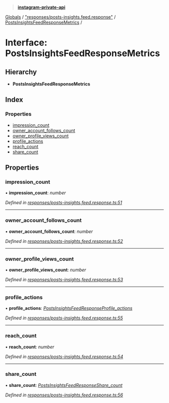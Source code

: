 > **[instagram-private-api](../README.md)**

[Globals](../README.md) / ["responses/posts-insights.feed.response"](../modules/_responses_posts_insights_feed_response_.md) / [PostsInsightsFeedResponseMetrics](_responses_posts_insights_feed_response_.postsinsightsfeedresponsemetrics.md) /

# Interface: PostsInsightsFeedResponseMetrics

## Hierarchy

* **PostsInsightsFeedResponseMetrics**

## Index

### Properties

* [impression_count](_responses_posts_insights_feed_response_.postsinsightsfeedresponsemetrics.md#impression_count)
* [owner_account_follows_count](_responses_posts_insights_feed_response_.postsinsightsfeedresponsemetrics.md#owner_account_follows_count)
* [owner_profile_views_count](_responses_posts_insights_feed_response_.postsinsightsfeedresponsemetrics.md#owner_profile_views_count)
* [profile_actions](_responses_posts_insights_feed_response_.postsinsightsfeedresponsemetrics.md#profile_actions)
* [reach_count](_responses_posts_insights_feed_response_.postsinsightsfeedresponsemetrics.md#reach_count)
* [share_count](_responses_posts_insights_feed_response_.postsinsightsfeedresponsemetrics.md#share_count)

## Properties

###  impression_count

• **impression_count**: *number*

*Defined in [responses/posts-insights.feed.response.ts:51](https://github.com/dilame/instagram-private-api/blob/e9c516c/src/responses/posts-insights.feed.response.ts#L51)*

___

###  owner_account_follows_count

• **owner_account_follows_count**: *number*

*Defined in [responses/posts-insights.feed.response.ts:52](https://github.com/dilame/instagram-private-api/blob/e9c516c/src/responses/posts-insights.feed.response.ts#L52)*

___

###  owner_profile_views_count

• **owner_profile_views_count**: *number*

*Defined in [responses/posts-insights.feed.response.ts:53](https://github.com/dilame/instagram-private-api/blob/e9c516c/src/responses/posts-insights.feed.response.ts#L53)*

___

###  profile_actions

• **profile_actions**: *[PostsInsightsFeedResponseProfile_actions](_responses_posts_insights_feed_response_.postsinsightsfeedresponseprofile_actions.md)*

*Defined in [responses/posts-insights.feed.response.ts:55](https://github.com/dilame/instagram-private-api/blob/e9c516c/src/responses/posts-insights.feed.response.ts#L55)*

___

###  reach_count

• **reach_count**: *number*

*Defined in [responses/posts-insights.feed.response.ts:54](https://github.com/dilame/instagram-private-api/blob/e9c516c/src/responses/posts-insights.feed.response.ts#L54)*

___

###  share_count

• **share_count**: *[PostsInsightsFeedResponseShare_count](_responses_posts_insights_feed_response_.postsinsightsfeedresponseshare_count.md)*

*Defined in [responses/posts-insights.feed.response.ts:56](https://github.com/dilame/instagram-private-api/blob/e9c516c/src/responses/posts-insights.feed.response.ts#L56)*